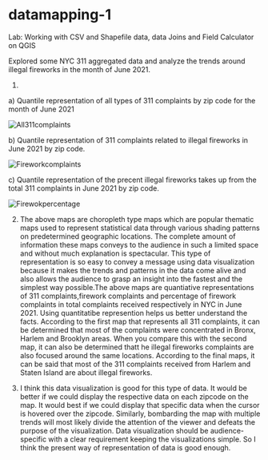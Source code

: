 # datamapping-1

Lab: Working with CSV and Shapefile data, data Joins and Field Calculator on QGIS

Explored some NYC 311 aggregated data and analyze the trends around illegal fireworks in the month of June 2021.

1.
a) Quantile representation of all types of 311 complaints by zip code for the month of June 2021

![All311complaints](https://user-images.githubusercontent.com/70838225/135324826-44556f94-2442-41ae-8d45-04d0b4ce6c32.png)

b) Quantile representation of 311 complaints related to illegal fireworks in June 2021 by zip code.

![Fireworkcomplaints](https://user-images.githubusercontent.com/70838225/135324938-20349630-c87c-4c33-852b-d44833f7249d.png)

c) Quantile representation of the precent illegal fireworks takes up from the total 311 complaints in June 2021 by zip code.

![Firewokpercentage](https://user-images.githubusercontent.com/70838225/135324998-e33c3f2d-e1a1-4c0d-8bab-fac9ac80e40a.png)


2. The above maps are choropleth type maps which are popular thematic maps used to represent statistical data through various shading patterns on predetermined geographic locations. The complete amount of information these maps conveys to the audience in such a limited space and without much explanation is spectacular. This type of representation is so easy to convey a message using data visualization because it makes the trends and patterns in the data come alive and also allows the audience to grasp an insight into the fastest and the simplest way possible.The above maps are quantiative representations of 311 complaints,firework complaints and percentage of firework complaints in total complaints received respectively in NYC in June 2021. Using quantitatibe represention helps us better understand the facts. 
   According to the first map that represents all 311 complaints, it can be determined that most of the complaints were concentrated in Bronx, Harlem and Brooklyn areas. When you compare this with the second map, it can also be determined thatt he illegal fireworks complaints are also focused around the same locations. According to the final maps, it can be said that most of the 311 complaints received from Harlem and Staten Island are about illegal fireworks.

3. I think this data visualization is good for this type of data. It would be better if we could display the respective data on each zipcode on the map. It would best if we could display that specific data when the cursor is hovered over the zipcode. Similarly, bombarding the map with multiple trends will most likely divide the attention of the viewer and defeats the purpose of the visualization. Data visualization should be audience-specific with a clear requirement keeping the visualizations simple. So I think the present way of representation of data is good enough. 
